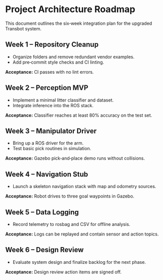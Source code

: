 # Project Architecture Roadmap

This document outlines the six‑week integration plan for the upgraded Transbot system.

## Week 1 – Repository Cleanup
- Organize folders and remove redundant vendor examples.
- Add pre‑commit style checks and CI linting.

**Acceptance:** CI passes with no lint errors.

## Week 2 – Perception MVP
- Implement a minimal litter classifier and dataset.
- Integrate inference into the ROS stack.

**Acceptance:** Classifier reaches at least 80% accuracy on the test set.

## Week 3 – Manipulator Driver
- Bring up a ROS driver for the arm.
- Test basic pick routines in simulation.

**Acceptance:** Gazebo pick‑and‑place demo runs without collisions.

## Week 4 – Navigation Stub
- Launch a skeleton navigation stack with map and odometry sources.

**Acceptance:** Robot drives to three goal waypoints in Gazebo.

## Week 5 – Data Logging
- Record telemetry to rosbag and CSV for offline analysis.

**Acceptance:** Logs can be replayed and contain sensor and action topics.

## Week 6 – Design Review
- Evaluate system design and finalize backlog for the next phase.

**Acceptance:** Design review action items are signed off.
